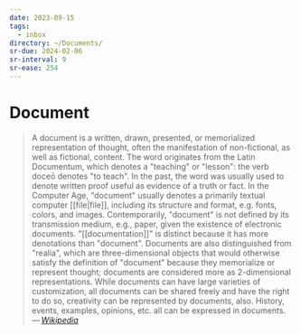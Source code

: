 ```yaml
---
date: 2023-09-15
tags:
  - inbox
directory: ~/Documents/
sr-due: 2024-02-06
sr-interval: 9
sr-ease: 254
---
```


# Document

> A document is a written, drawn, presented, or memorialized representation of
> thought, often the manifestation of non-fictional, as well as fictional,
> content. The word originates from the Latin Documentum, which denotes a
> "teaching" or "lesson": the verb doceō denotes "to teach". In the past, the
> word was usually used to denote written proof useful as evidence of a truth or
> fact. In the Computer Age, "document" usually denotes a primarily textual
> computer [[file|file]], including its structure and format, e.g. fonts,
> colors, and images. Contemporarily, "document" is not defined by its
> transmission medium, e.g., paper, given the existence of electronic documents.
> "[[documentation]]" is distinct because it has more denotations than
> "document". Documents are also distinguished from "realia", which are
> three-dimensional objects that would otherwise satisfy the definition of
> "document" because they memorialize or represent thought; documents are
> considered more as 2-dimensional representations. While documents can have
> large varieties of customization, all documents can be shared freely and have
> the right to do so, creativity can be represented by documents, also. History,
> events, examples, opinions, etc. all can be expressed in documents.\
> — <cite>[Wikipedia](https://en.wikipedia.org/wiki/Document)</cite>
